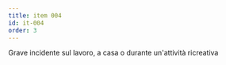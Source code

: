 ```yaml
---
title: item 004
id: it-004
order: 3
---
```

Grave incidente sul lavoro, a casa o durante un'attività ricreativa